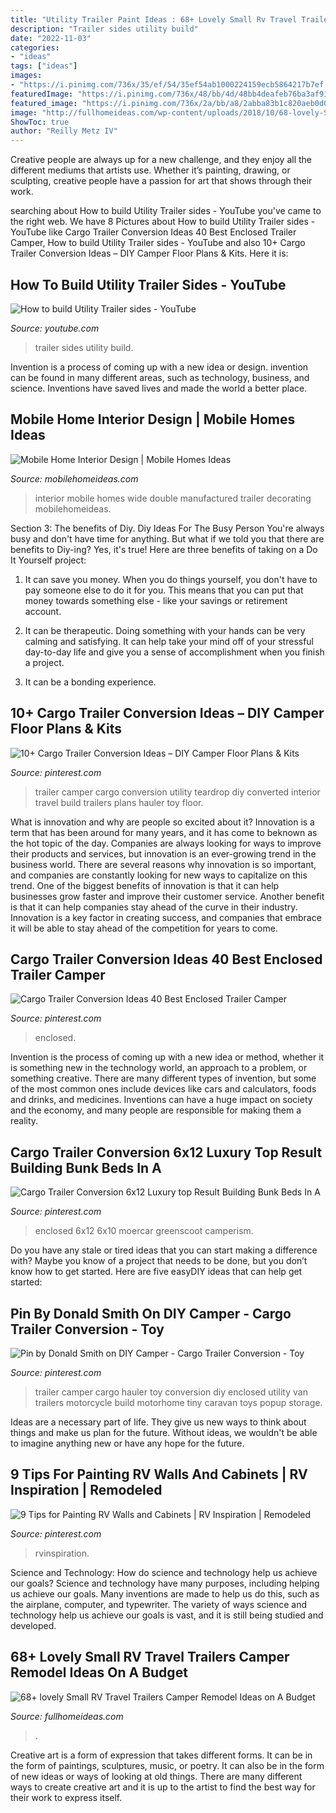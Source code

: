 ```yaml
---
title: "Utility Trailer Paint Ideas : 68+ Lovely Small Rv Travel Trailers Camper Remodel Ideas On A Budget"
description: "Trailer sides utility build"
date: "2022-11-03"
categories:
- "ideas"
tags: ["ideas"]
images:
- "https://i.pinimg.com/736x/35/ef/54/35ef54ab1000224159ecb5864217b7ef.jpg"
featuredImage: "https://i.pinimg.com/736x/48/bb/4d/48bb4deafeb76ba3af911ac91bfc324e.jpg"
featured_image: "https://i.pinimg.com/736x/2a/bb/a8/2abba83b1c820aeb0d08a867b0884f07.jpg"
image: "http://fullhomeideas.com/wp-content/uploads/2018/10/68-lovely-Small-RV-Travel-Trailers-Camper-Remodel-Ideas-on-A-Budget-06.jpg"
ShowToc: true
author: "Reilly Metz IV"
---
```



Creative people are always up for a new challenge, and they enjoy all the different mediums that artists use. Whether it’s painting, drawing, or sculpting, creative people have a passion for art that shows through their work.

	

		
searching about How to build Utility Trailer sides - YouTube you've came to the right web. We have 8 Pictures about How to build Utility Trailer sides - YouTube like Cargo Trailer Conversion Ideas 40 Best Enclosed Trailer Camper, How to build Utility Trailer sides - YouTube and also 10+ Cargo Trailer Conversion Ideas – DIY Camper Floor Plans &amp; Kits. Here it is:
		
    
## How To Build Utility Trailer Sides - YouTube

<img loading=lazy src="https://i.ytimg.com/vi/AP3TcpVYCX0/maxresdefault.jpg" onerror="this.onerror=null;this.src='https://tse3.mm.bing.net/th?id=OIP.Khw8OOjWvJZ9d6AJZhjtPwHaEK&amp;pid=15.1';" alt="How to build Utility Trailer sides - YouTube">

_Source: youtube.com_

>trailer sides utility build. 

	

Invention is a process of coming up with a new idea or design. invention can be found in many different areas, such as technology, business, and science. Inventions have saved lives and made the world a better place.

    
## Mobile Home Interior Design | Mobile Homes Ideas

<img loading=lazy src="https://mobilehomeideas.com/wp-content/uploads/2015/02/Manufactured-Home-Interior-Design-Pics.jpg" onerror="this.onerror=null;this.src='https://tse2.mm.bing.net/th?id=OIP.xVOYEcRSmH_Rhlc5x1U8CQHaFJ&amp;pid=15.1';" alt="Mobile Home Interior Design | Mobile Homes Ideas">

_Source: mobilehomeideas.com_

>interior mobile homes wide double manufactured trailer decorating mobilehomeideas. 

	

Section 3: The benefits of Diy.
Diy Ideas For The Busy Person
You're always busy and don't have time for anything. But what if we told you that there are benefits to Diy-ing? Yes, it's true! Here are three benefits of taking on a Do It Yourself project:

1. It can save you money. When you do things yourself, you don't have to pay someone else to do it for you. This means that you can put that money towards something else - like your savings or retirement account.

2. It can be therapeutic. Doing something with your hands can be very calming and satisfying. It can help take your mind off of your stressful day-to-day life and give you a sense of accomplishment when you finish a project.

3. It can be a bonding experience.

    
## 10+ Cargo Trailer Conversion Ideas – DIY Camper Floor Plans &amp; Kits

<img loading=lazy src="https://i.pinimg.com/736x/48/bb/4d/48bb4deafeb76ba3af911ac91bfc324e.jpg" onerror="this.onerror=null;this.src='https://tse1.mm.bing.net/th?id=OIP.7zsE4sdWxqSHwtKfhAnKzAHaLG&amp;pid=15.1';" alt="10+ Cargo Trailer Conversion Ideas – DIY Camper Floor Plans &amp; Kits">

_Source: pinterest.com_

>trailer camper cargo conversion utility teardrop diy converted interior travel build trailers plans hauler toy floor. 

	

What is innovation and why are people so excited about it?
Innovation is a term that has been around for many years, and it has come to beknown as the hot topic of the day. Companies are always looking for ways to improve their products and services, but innovation is an ever-growing trend in the business world. There are several reasons why innovation is so important, and companies are constantly looking for new ways to capitalize on this trend. One of the biggest benefits of innovation is that it can help businesses grow faster and improve their customer service. Another benefit is that it can help companies stay ahead of the curve in their industry. Innovation is a key factor in creating success, and companies that embrace it will be able to stay ahead of the competition for years to come.

    
## Cargo Trailer Conversion Ideas 40 Best Enclosed Trailer Camper

<img loading=lazy src="https://i.pinimg.com/736x/fc/68/12/fc681219245886e97d24513ae6e41d7e.jpg" onerror="this.onerror=null;this.src='https://tse4.mm.bing.net/th?id=OIP.0EzNHjzupYRGEHP0wYt8TgHaLV&amp;pid=15.1';" alt="Cargo Trailer Conversion Ideas 40 Best Enclosed Trailer Camper">

_Source: pinterest.com_

>enclosed. 

	

Invention is the process of coming up with a new idea or method, whether it is something new in the technology world, an approach to a problem, or something creative. There are many different types of invention, but some of the most common ones include devices like cars and calculators, foods and drinks, and medicines. Inventions can have a huge impact on society and the economy, and many people are responsible for making them a reality.

    
## Cargo Trailer Conversion 6x12 Luxury Top Result Building Bunk Beds In A

<img loading=lazy src="https://i.pinimg.com/736x/56/ce/2e/56ce2e6265b0f721017fb1603f7ca181.jpg" onerror="this.onerror=null;this.src='https://tse4.mm.bing.net/th?id=OIP.FCL6lIPdAm6OEit7fFMsZQHaJ4&amp;pid=15.1';" alt="Cargo Trailer Conversion 6x12 Luxury top Result Building Bunk Beds In A">

_Source: pinterest.com_

>enclosed 6x12 6x10 moercar greenscoot camperism. 

	

Do you have any stale or tired ideas that you can start making a difference with? Maybe you know of a project that needs to be done, but you don’t know how to get started. Here are five easyDIY ideas that can help get started: 

    
## Pin By Donald Smith On DIY Camper - Cargo Trailer Conversion - Toy

<img loading=lazy src="https://i.pinimg.com/736x/2a/bb/a8/2abba83b1c820aeb0d08a867b0884f07.jpg" onerror="this.onerror=null;this.src='https://tse2.mm.bing.net/th?id=OIP.Xrw8zEFxwDUBYq60Y3_J7AHaJ3&amp;pid=15.1';" alt="Pin by Donald Smith on DIY Camper - Cargo Trailer Conversion - Toy">

_Source: pinterest.com_

>trailer camper cargo hauler toy conversion diy enclosed utility van trailers motorcycle build motorhome tiny caravan toys popup storage. 

	

Ideas are a necessary part of life. They give us new ways to think about things and make us plan for the future. Without ideas, we wouldn't be able to imagine anything new or have any hope for the future.

    
## 9 Tips For Painting RV Walls And Cabinets | RV Inspiration | Remodeled

<img loading=lazy src="https://i.pinimg.com/736x/35/ef/54/35ef54ab1000224159ecb5864217b7ef.jpg" onerror="this.onerror=null;this.src='https://tse4.mm.bing.net/th?id=OIP.XlmtSjgH70oOVwE8kLLJPAHaJR&amp;pid=15.1';" alt="9 Tips for Painting RV Walls and Cabinets | RV Inspiration | Remodeled">

_Source: pinterest.com_

>rvinspiration. 

	

Science and Technology: How do science and technology help us achieve our goals?
Science and technology have many purposes, including helping us achieve our goals. Many inventions are made to help us do this, such as the airplane, computer, and typewriter. The variety of ways science and technology help us achieve our goals is vast, and it is still being studied and developed.

    
## 68+ Lovely Small RV Travel Trailers Camper Remodel Ideas On A Budget

<img loading=lazy src="http://fullhomeideas.com/wp-content/uploads/2018/10/68-lovely-Small-RV-Travel-Trailers-Camper-Remodel-Ideas-on-A-Budget-06.jpg" onerror="this.onerror=null;this.src='https://tse1.mm.bing.net/th?id=OIP.OzhwvOCNnnzlqFwsGq22ZQHaJs&amp;pid=15.1';" alt="68+ lovely Small RV Travel Trailers Camper Remodel Ideas on A Budget">

_Source: fullhomeideas.com_

>. 

	

Creative art is a form of expression that takes different forms. It can be in the form of paintings, sculptures, music, or poetry. It can also be in the form of new ideas or ways of looking at old things. There are many different ways to create creative art and it is up to the artist to find the best way for their work to express itself.

